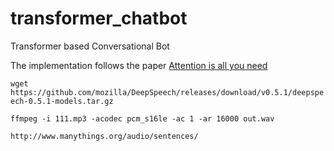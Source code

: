 # transformer_chatbot
Transformer based Conversational Bot

The implementation follows the paper [Attention is all you need](https://arxiv.org/abs/1706.03762)



`wget https://github.com/mozilla/DeepSpeech/releases/download/v0.5.1/deepspeech-0.5.1-models.tar.gz`

`ffmpeg -i 111.mp3 -acodec pcm_s16le -ac 1 -ar 16000 out.wav`

`http://www.manythings.org/audio/sentences/`
